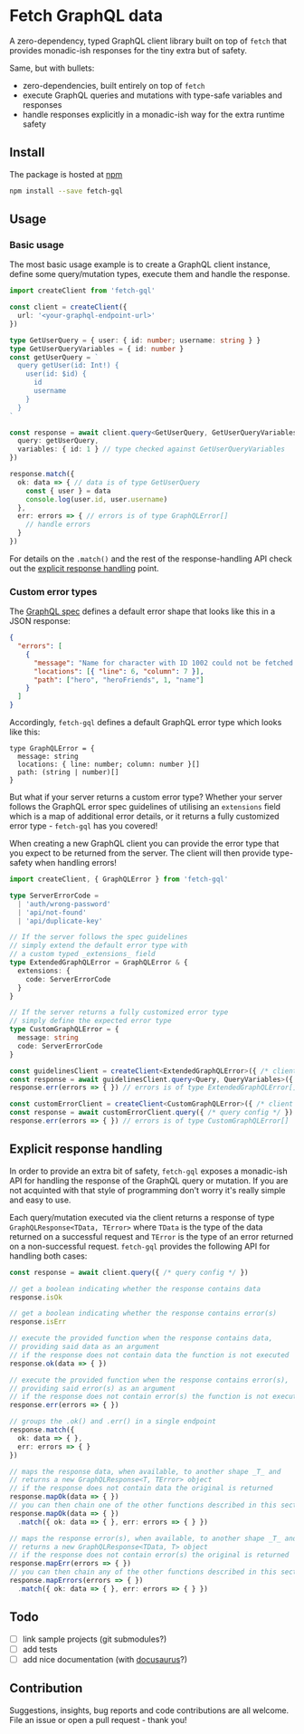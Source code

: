 # Fetch GraphQL data

A zero-dependency, typed GraphQL client library built on top of `fetch` that provides monadic-ish responses for the tiny extra but of safety.

Same, but with bullets:

- zero-dependencies, built entirely on top of `fetch`
- execute GraphQL queries and mutations with type-safe variables and responses
- handle responses explicitly in a monadic-ish way for the extra runtime safety

## Install

The package is hosted at [npm](https://npmjs.com/package/fetch-gql)

```bash
npm install --save fetch-gql
```

## Usage


### Basic usage

The most basic usage example is to create a GraphQL client instance, define some query/mutation types, execute them and handle the response.

```typescript
import createClient from 'fetch-gql'

const client = createClient({
  url: '<your-graphql-endpoint-url>'
})

type GetUserQuery = { user: { id: number; username: string } }
type GetUserQueryVariables = { id: number }
const getUserQuery = `
  query getUser(id: Int!) {
    user(id: $id) {
      id
      username
    }
  }
`

const response = await client.query<GetUserQuery, GetUserQueryVariables>({
  query: getUserQuery,
  variables: { id: 1 } // type checked against GetUserQueryVariables
})

response.match({
  ok: data => { // data is of type GetUserQuery
    const { user } = data
    console.log(user.id, user.username)
  },
  err: errors => { // errors is of type GraphQLError[]
    // handle errors
  }
})
```

For details on the `.match()` and the rest of the response-handling API check out the [explicit response handling](#explicit-response-handling) point.

### Custom error types

The [GraphQL spec](http://spec.graphql.org/draft/#sec-Errors) defines a default error shape that looks like this in a JSON response:

```json
{
  "errors": [
    {
      "message": "Name for character with ID 1002 could not be fetched.",
      "locations": [{ "line": 6, "column": 7 }],
      "path": ["hero", "heroFriends", 1, "name"]
    }
  ]
}
```

Accordingly, `fetch-gql` defines a default GraphQL error type which looks like this:

```typesript
type GraphQLError = {
  message: string
  locations: { line: number; column: number }[]
  path: (string | number)[]
}
```

But what if your server returns a custom error type? Whether your server follows the GraphQL error spec guidelines of utilising an `extensions` field which is a map of additional error details, or it returns a fully customized error type - `fetch-gql` has you covered!

When creating a new GraphQL client you can provide the error type that you expect to be returned from the server. The client will then provide type-safety when handling errors!

```typescript
import createClient, { GraphQLError } from 'fetch-gql'

type ServerErrorCode =
  | 'auth/wrong-password'
  | 'api/not-found'
  | 'api/duplicate-key'

// If the server follows the spec guidelines
// simply extend the default error type with
// a custom typed _extensions_ field
type ExtendedGraphQLError = GraphQLError & {
  extensions: {
    code: ServerErrorCode
  }
}

// If the server returns a fully customized error type
// simply define the expected error type
type CustomGraphQLError = {
  message: string
  code: ServerErrorCode
}

const guidelinesClient = createClient<ExtendedGraphQLError>({ /* client config */ })
const response = await guidelinesClient.query<Query, QueryVariables>({ /* query config */ })
response.err(errors => { }) // errors is of type ExtendedGraphQLError[]

const customErrorClient = createClient<CustomGraphQLError>({ /* client config */ })
const response = await customErrorClient.query({ /* query config */ })
response.err(errors => { }) // errors is of type CustomGraphQLError[]
```

## Explicit response handling

In order to provide an extra bit of safety, `fetch-gql` exposes a monadic-ish API for handling the response of the GraphQL query or mutation. If you are not acquinted with that style of programming don't worry it's really simple and easy to use.

Each query/mutation executed via the client returns a response of type `GraphQLResponse<TData, TError>` where `TData` is the type of the data returned on a successful request and `TError` is the type of an error returned on a non-successful request. `fetch-gql` provides the following API for handling both cases:

```typescript
const response = await client.query({ /* query config */ })

// get a boolean indicating whether the response contains data
response.isOk

// get a boolean indicating whether the response contains error(s)
response.isErr

// execute the provided function when the response contains data,
// providing said data as an argument
// if the response does not contain data the function is not executed
response.ok(data => { })

// execute the provided function when the response contains error(s),
// providing said error(s) as an argument
// if the response does not contain error(s) the function is not executed
response.err(errors => { })

// groups the .ok() and .err() in a single endpoint
response.match({
  ok: data => { },
  err: errors => { }
})

// maps the response data, when available, to another shape _T_ and
// returns a new GraphQLResponse<T, TError> object
// if the response does not contain data the original is returned
response.mapOk(data => { })
// you can then chain one of the other functions described in this section
response.mapOk(data => { })
  .match({ ok: data => { }, err: errors => { } })

// maps the response error(s), when available, to another shape _T_ and
// returns a new GraphQLResponse<TData, T> object
// if the response does not contain error(s) the original is returned
response.mapErr(errors => { })
// you can then chain any of the other functions described in this section
response.mapErrors(errors => { })
  .match({ ok: data => { }, err: errors => { } })
```

## Todo

- [ ] link sample projects (git submodules?)
- [ ] add tests
- [ ] add nice documentation (with [docusaurus](https://docusaurus.io/)?)

## Contribution

Suggestions, insights, bug reports and code contributions are all welcome. File an issue or open a pull request - thank you!
